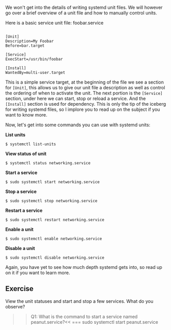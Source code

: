 We won't get into the details of writing systemd unit files. We will however go over a brief overview of a unit file and how to manually control units. 

Here is a basic service unit file: foobar.service

```

[Unit]
Description=My Foobar
Before=bar.target

[Service]
ExecStart=/usr/bin/foobar

[Install]
WantedBy=multi-user.target

```

This is a simple service target, at the beginning of the file we see a section for `[Unit]`, this allows us to give our unit file a description as well as control the ordering of when to activate the unit. The next portion is the `[Service]` section, under here we can start, stop or reload a service. And the `[Install]` section is used for dependency. This is only the tip of the iceberg for writing systemd files, so I implore you to read up on the subject if you want to know more. 

Now, let's get into some commands you can use with systemd units: 

**List units**

```
$ systemctl list-units
```

**View status of unit**

```
$ systemctl status networking.service
```

**Start a service**

```
$ sudo systemctl start networking.service
```

**Stop a service**

```
$ sudo systemctl stop networking.service
```

**Restart a service**

```
$ sudo systemctl restart networking.service
```

**Enable a unit**

```
$ sudo systemctl enable networking.service
```

**Disable a unit**

```
$ sudo systemctl disable networking.service
```

Again, you have yet to see how much depth systemd gets into, so read up on it if you want to learn more.

## Exercise

View the unit statuses and start and stop a few services. What do you observe?

>>Q1: What is the command to start a service named peanut.service?<<
=== sudo systemctl start peanut.service

